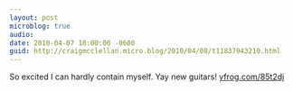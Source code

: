 ```yaml
---
layout: post
microblog: true
audio: 
date: 2010-04-07 18:00:00 -0600
guid: http://craigmcclellan.micro.blog/2010/04/08/t11837943210.html
---
```

So excited I can hardly contain myself. Yay new guitars! [yfrog.com/85t2dj](http://yfrog.com/85t2dj)
